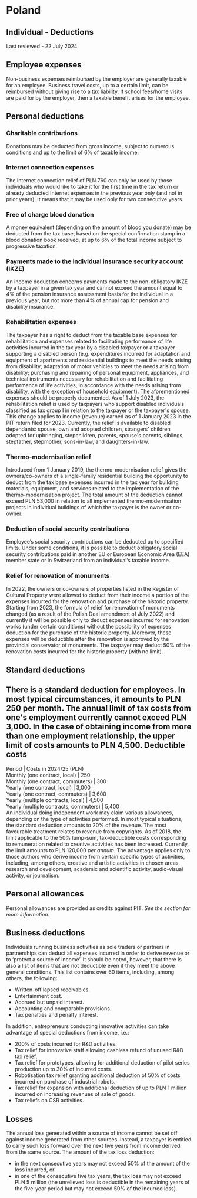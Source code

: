 # Poland
## Individual - Deductions
Last reviewed - 22 July 2024
## Employee expenses
Non-business expenses reimbursed by the employer are generally taxable for an employee.
Business travel costs, up to a certain limit, can be reimbursed without giving rise to a tax liability.
If school fees/home visits are paid for by the employer, then a taxable benefit arises for the employee.
## Personal deductions
### Charitable contributions
Donations may be deducted from gross income, subject to numerous conditions and up to the limit of 6% of taxable income.
### Internet connection expenses
The Internet connection relief of PLN 760 can only be used by those individuals who would like to take it for the first time in the tax return or already deducted Internet expenses in the previous year only (and not in prior years). It means that it may be used only for two consecutive years.
### Free of charge blood donation
A money equivalent (depending on the amount of blood you donate) may be deducted from the tax base, based on the special confirmation stamp in a blood donation book received, at up to 6% of the total income subject to progressive taxation.
### Payments made to the individual insurance security account (IKZE)
An income deduction concerns payments made to the non-obligatory IKZE by a taxpayer in a given tax year and cannot exceed the amount equal to 4% of the pension insurance assessment basis for the individual in a previous year, but not more than 4% of annual cap for pension and disability insurance.
### Rehabilitation expenses
The taxpayer has a right to deduct from the taxable base expenses for rehabilitation and expenses related to facilitating performance of life activities incurred in the tax year by a disabled taxpayer or a taxpayer supporting a disabled person (e.g. expenditures incurred for adaptation and equipment of apartments and residential buildings to meet the needs arising from disability; adaptation of motor vehicles to meet the needs arising from disability; purchasing and repairing of personal equipment, appliances, and technical instruments necessary for rehabilitation and facilitating performance of life activities, in accordance with the needs arising from disability, with the exception of household equipment). The aforementioned expenses should be properly documented.
As of 1 July 2023, the rehabilitation relief is used by taxpayers who support disabled individuals classified as tax group I in relation to the taxpayer or the taxpayer's spouse. This change applies to income (revenue) earned as of 1 January 2023 in the PIT return filed for 2023.
Currently, the relief is available to disabled dependants: spouse, own and adopted children, strangers' children adopted for upbringing, stepchildren, parents, spouse's parents, siblings, stepfather, stepmother, sons-in-law, and daughters-in-law.
### Thermo-modernisation relief 
Introduced from 1 January 2019, the thermo-modernisation relief gives the owners/co-owners of a single-family residential building the opportunity to deduct from the tax base expenses incurred in the tax year for building materials, equipment, and services related to the implementation of the thermo-modernisation project.
The total amount of the deduction cannot exceed PLN 53,000 in relation to all implemented thermo-modernisation projects in individual buildings of which the taxpayer is the owner or co-owner.
### Deduction of social security contributions
Employee’s social security contributions can be deducted up to specified limits.
Under some conditions, it is possible to deduct obligatory social security contributions paid in another EU or European Economic Area (EEA) member state or in Switzerland from an individual’s taxable income.
### Relief for renovation of monuments
In 2022, the owners or co-owners of properties listed in the Register of Cultural Property were allowed to deduct from their income a portion of the expenses incurred for the renovation and purchase of the historic property.
Starting from 2023, the formula of relief for renovation of monuments changed (as a result of the Polish Deal amendment of July 2022) and currently it will be possible only to deduct expenses incurred for renovation works (under certain conditions) without the possibility of expenses deduction for the purchase of the historic property. Moreover, these expenses will be deductible after the renovation is approved by the provincial conservator of monuments.
The taxpayer may deduct 50% of the renovation costs incurred for the historic property (with no limit).
## Standard deductions
There is a standard deduction for employees. In most typical circumstances, it amounts to PLN 250 per month. The annual limit of tax costs from one's employment currently cannot exceed PLN 3,000. In the case of obtaining income from more than one employment relationship, the upper limit of costs amounts to PLN 4,500.
Deductible costs  
---  
Period | Costs in 2024/25 (PLN)  
Monthly (one contract, local) | 250  
Monthly (one contract, commuters) | 300  
Yearly (one contract, local) | 3,000  
Yearly (one contract, commuters) | 3,600  
Yearly (multiple contracts, local) | 4,500  
Yearly (multiple contracts, commuters) | 5,400  
An individual doing independent work may claim various allowances, depending on the type of activities performed. In most typical situations, the standard deduction amounts to 20% of the revenue. The most favourable treatment relates to revenue from copyrights. As of 2018, the limit applicable to the 50% lump-sum, tax-deductible costs corresponding to remuneration related to creative activities has been increased. Currently, the limit amounts to PLN 120,000 _per annum_. The advantage applies only to those authors who derive income from certain specific types of activities, including, among others, creative and artistic activities in chosen areas, research and development, academic and scientific activity, audio-visual activity, or journalism.
## Personal allowances
Personal allowances are provided as credits against PIT. _See the section for more information_.
## Business deductions
Individuals running business activities as sole traders or partners in partnerships can deduct all expenses incurred in order to derive revenue or to ‘protect a source of income’. It should be noted, however, that there is also a list of items that are not deductible even if they meet the above general conditions. This list contains over 60 items, including, among others, the following:
  * Written-off lapsed receivables.
  * Entertainment cost.
  * Accrued but unpaid interest.
  * Accounting and comparable provisions.
  * Tax penalties and penalty interest.


In addition, entrepreneurs conducting innovative activities can take advantage of special deductions from income, i.e.:
  * 200% of costs incurred for R&D activities.
  * Tax relief for innovative staff allowing cashless refund of unused R&D tax relief.
  * Tax relief for prototypes, allowing for additional deduction of pilot series production up to 30% of incurred costs.
  * Robotisation tax relief granting additional deduction of 50% of costs incurred on purchase of industrial robots.
  * Tax relief for expansion with additional deduction of up to PLN 1 million incurred on increasing revenues of sale of goods.
  * Tax reliefs on CSR activities.


## Losses
The annual loss generated within a source of income cannot be set off against income generated from other sources. Instead, a taxpayer is entitled to carry such loss forward over the next five years from income derived from the same source.
The amount of the tax loss deduction:
  * in the next consecutive years may not exceed 50% of the amount of the loss incurred, or
  * in one of the consecutive five tax years, the tax loss may not exceed PLN 5 million (the unrelieved loss is deductible in the remaining years of the five-year period but may not exceed 50% of the incurred loss).


